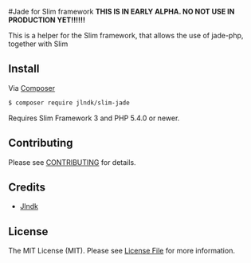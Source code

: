 #Jade for Slim framework
**THIS IS IN EARLY ALPHA. NO NOT USE IN PRODUCTION YET!!!!!!**

This is a helper for the Slim framework, that allows the use of jade-php, together with Slim

## Install

Via [Composer](https://getcomposer.org/)

```bash
$ composer require jlndk/slim-jade
```

Requires Slim Framework 3 and PHP 5.4.0 or newer.

## Contributing

Please see [CONTRIBUTING](CONTRIBUTING.md) for details.

## Credits

- [Jlndk](https://github.com/jlndk)

## License

The MIT License (MIT). Please see [License File](LICENSE.md) for more information.
